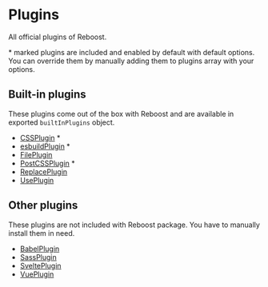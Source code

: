 # Plugins
All official plugins of Reboost.

\* marked plugins are included and enabled by default with default options.
You can override them by manually adding them to plugins array with your options.

## Built-in plugins
These plugins come out of the box with Reboost and
are available in exported `builtInPlugins` object.

- [CSSPlugin](./built-in-plugins/css.md) *
- [esbuildPlugin](./built-in-plugins/esbuild.md) *
- [FilePlugin](./built-in-plugins/file.md)
- [PostCSSPlugin](./built-in-plugins/postcss.md) *
- [ReplacePlugin](./built-in-plugins/replace.md)
- [UsePlugin](./built-in-plugins/use.md)

## Other plugins
These plugins are not included with Reboost package. You have to
manually install them in need.

- [BabelPlugin](../packages/plugin-babel/README.md)
- [SassPlugin](../packages/plugin-sass/README.md)
- [SveltePlugin](../packages/plugin-svelte/README.md)
- [VuePlugin](../packages/plugin-vue/README.md)
